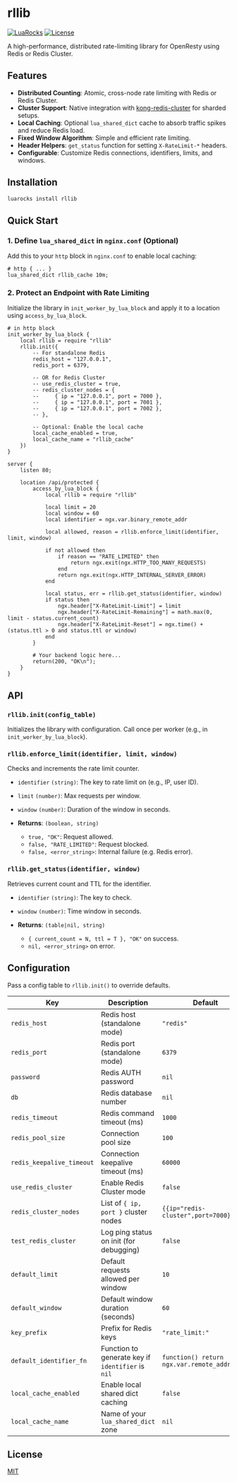 # rllib

[![LuaRocks](https://img.shields.io/badge/LuaRocks-rllib-purple)](https://luarocks.org/modules/cxinu/rllib)
[![License](https://img.shields.io/badge/license-MIT-green.svg)](LICENSE)

A high-performance, distributed rate-limiting library for OpenResty using Redis or Redis Cluster.

## Features

- **Distributed Counting**: Atomic, cross-node rate limiting with Redis or Redis Cluster.
- **Cluster Support**: Native integration with [kong-redis-cluster](https://github.com/Kong/resty-redis-cluster) for sharded setups.
- **Local Caching**: Optional `lua_shared_dict` cache to absorb traffic spikes and reduce Redis load.
- **Fixed Window Algorithm**: Simple and efficient rate limiting.
- **Header Helpers**: `get_status` function for setting `X-RateLimit-*` headers.
- **Configurable**: Customize Redis connections, identifiers, limits, and windows.

## Installation

```sh
luarocks install rllib
```

## Quick Start

### 1. Define `lua_shared_dict` in `nginx.conf` (Optional)

Add this to your `http` block in `nginx.conf` to enable local caching:

```nginx
# http { ... }
lua_shared_dict rllib_cache 10m;
```

### 2. Protect an Endpoint with Rate Limiting

Initialize the library in `init_worker_by_lua_block` and apply it to a location using `access_by_lua_block`.

```nginx
# in http block
init_worker_by_lua_block {
    local rllib = require "rllib"
    rllib.init({
        -- For standalone Redis
        redis_host = "127.0.0.1",
        redis_port = 6379,

        -- OR for Redis Cluster
        -- use_redis_cluster = true,
        -- redis_cluster_nodes = {
        --     { ip = "127.0.0.1", port = 7000 },
        --     { ip = "127.0.0.1", port = 7001 },
        --     { ip = "127.0.0.1", port = 7002 },
        -- },

        -- Optional: Enable the local cache
        local_cache_enabled = true,
        local_cache_name = "rllib_cache"
    })
}

server {
    listen 80;

    location /api/protected {
        access_by_lua_block {
            local rllib = require "rllib"

            local limit = 20
            local window = 60
            local identifier = ngx.var.binary_remote_addr

            local allowed, reason = rllib.enforce_limit(identifier, limit, window)

            if not allowed then
                if reason == "RATE_LIMITED" then
                    return ngx.exit(ngx.HTTP_TOO_MANY_REQUESTS)
                end
                return ngx.exit(ngx.HTTP_INTERNAL_SERVER_ERROR)
            end

            local status, err = rllib.get_status(identifier, window)
            if status then
                ngx.header["X-RateLimit-Limit"] = limit
                ngx.header["X-RateLimit-Remaining"] = math.max(0, limit - status.current_count)
                ngx.header["X-RateLimit-Reset"] = ngx.time() + (status.ttl > 0 and status.ttl or window)
            end
        }

        # Your backend logic here...
        return(200, "OK\n");
    }
}
```

## API

### `rllib.init(config_table)`

Initializes the library with configuration. Call once per worker (e.g., in `init_worker_by_lua_block`).

### `rllib.enforce_limit(identifier, limit, window)`

Checks and increments the rate limit counter.

- `identifier` `(string)`: The key to rate limit on (e.g., IP, user ID).
- `limit` `(number)`: Max requests per window.
- `window` `(number)`: Duration of the window in seconds.
- **Returns**: `(boolean, string)`

  - `true, "OK"`: Request allowed.
  - `false, "RATE_LIMITED"`: Request blocked.
  - `false, <error_string>`: Internal failure (e.g. Redis error).

### `rllib.get_status(identifier, window)`

Retrieves current count and TTL for the identifier.

- `identifier` `(string)`: The key to check.
- `window` `(number)`: Time window in seconds.
- **Returns**: `(table|nil, string)`

  - `{ current_count = N, ttl = T }, "OK"` on success.
  - `nil, <error_string>` on error.

## Configuration

Pass a config table to `rllib.init()` to override defaults.

| Key                       | Description                                       | Default                                     |
| ------------------------- | ------------------------------------------------- | ------------------------------------------- |
| `redis_host`              | Redis host (standalone mode)                      | `"redis"`                                   |
| `redis_port`              | Redis port (standalone mode)                      | `6379`                                      |
| `password`                | Redis AUTH password                               | `nil`                                       |
| `db`                      | Redis database number                             | `nil`                                       |
| `redis_timeout`           | Redis command timeout (ms)                        | `1000`                                      |
| `redis_pool_size`         | Connection pool size                              | `100`                                       |
| `redis_keepalive_timeout` | Connection keepalive timeout (ms)                 | `60000`                                     |
| `use_redis_cluster`       | Enable Redis Cluster mode                         | `false`                                     |
| `redis_cluster_nodes`     | List of `{ ip, port }` cluster nodes              | `{{ip="redis-cluster",port=7000},...}`      |
| `test_redis_cluster`      | Log ping status on init (for debugging)           | `false`                                     |
| `default_limit`           | Default requests allowed per window               | `10`                                        |
| `default_window`          | Default window duration (seconds)                 | `60`                                        |
| `key_prefix`              | Prefix for Redis keys                             | `"rate_limit:"`                             |
| `default_identifier_fn`   | Function to generate key if `identifier` is `nil` | `function() return ngx.var.remote_addr end` |
| `local_cache_enabled`     | Enable local shared dict caching                  | `false`                                     |
| `local_cache_name`        | Name of your `lua_shared_dict` zone               | `nil`                                       |

## License

[MIT](LICENSE)
